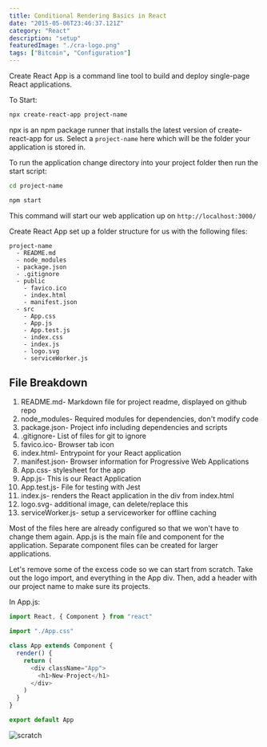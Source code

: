 ```yaml
---
title: Conditional Rendering Basics in React
date: "2015-05-06T23:46:37.121Z"
category: "React"
description: "setup"
featuredImage: "./cra-logo.png"
tags: ["Bitcoin", "Configuration"]
---
```


Create React App is a command line tool to build and deploy single-page React applications.

To Start:

```bash
npx create-react-app project-name
```

npx is an npm package runner that installs the latest version of create-react-app for us. Select a `project-name` here which will be the folder your application is stored in.

To run the application change directory into your project folder then run the start script:

```bash
cd project-name
```

```bash
npm start
```

This command will start our web application up on `http://localhost:3000/`

Create React App set up a folder structure for us with the following files:

```
project-name
  - README.md
  - node_modules
  - package.json
  - .gitignore
  - public
    - favico.ico
    - index.html
    - manifest.json
  - src
    - App.css
    - App.js
    - App.test.js
    - index.css
    - index.js
    - logo.svg
    - serviceWorker.js
```

## File Breakdown

1. README.md- Markdown file for project readme, displayed on github repo
2. node_modules- Required modules for dependencies, don't modify code
3. package.json- Project info including dependencies and scripts
4. .gitignore- List of files for git to ignore
5. favico.ico- Browser tab icon
6. index.html- Entrypoint for your React application
7. manifest.json- Browser information for Progressive Web Applications
8. App.css- stylesheet for the app
9. App.js- This is our React Application
10. App.test.js- File for testing with Jest
11. index.js- renders the React application in the div from index.html
12. logo.svg- additional image, can delete/replace this
13. serviceWorker.js- setup a serviceworker for offline caching

Most of the files here are already configured so that we won't have to change them again. App.js is the main file and component for the application. Separate component files can be created for larger applications.

Let's remove some of the excess code so we can start from scratch. Take out the logo import, and everything in the App div. Then, add a header with our project name to make sure its projects.

In App.js:

```javascript
import React, { Component } from "react"

import "./App.css"

class App extends Component {
  render() {
    return (
      <div className="App">
        <h1>New-Project</h1>
      </div>
    )
  }
}

export default App
```

![scratch](./cra2.png)